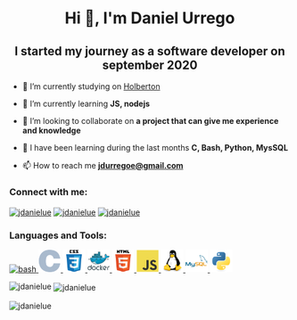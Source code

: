<h1 align="center">Hi 👋, I'm Daniel Urrego</h1>
<h2 align="center">I started my journey as a software developer on september 2020 </h2>

- 🔭 I’m currently studying on [Holberton](https://www.holbertonschool.com/)

- 🌱 I’m currently learning **JS, nodejs**

- 👯 I’m looking to collaborate on **a project that can give me experience and knowledge**

- 💬 I have been learning during the last months **C, Bash, Python, MysSQL**

- 📫 How to reach me **jdurregoe@gmail.com**

<h3 align="left">Connect with me:</h3>
<p align="left">
<a href="https://twitter.com/jdanielue" target="blank"><img align="center" src="https://www.google.com/url?sa=i&url=https%3A%2F%2Fwww.shareicon.net%2Flogo-twitter-bird-twitter-logo-887584&psig=AOvVaw2KqEC744PQPn827ObYpy5X&ust=1619393079711000&source=images&cd=vfe&ved=0CAIQjRxqFwoTCKizh72DmPACFQAAAAAdAAAAABAI" alt="jdanielue" height="30" width="40" /></a>
<a href="https://linkedin.com/in/jdanielue" target="blank"><img align="center" src="https://raw.githubusercontent.com/rahuldkjain/github-profile-readme-generator/neutral-icons/src/images/icons/Social/linked-in-alt.svg" alt="jdanielue" height="30" width="40" /></a>
<a href="https://instagram.com/jdanielue" target="blank"><img align="center" src="https://raw.githubusercontent.com/rahuldkjain/github-profile-readme-generator/neutral-icons/src/images/icons/Social/instagram.svg" alt="jdanielue" height="30" width="40" /></a>
</p>

<h3 align="left">Languages and Tools:</h3>
<p align="left"> <a href="https://www.gnu.org/software/bash/" target="_blank"> <img src="https://www.vectorlogo.zone/logos/gnu_bash/gnu_bash-icon.svg" alt="bash" width="40" height="40"/> </a> <a href="https://www.cprogramming.com/" target="_blank"> <img src="https://raw.githubusercontent.com/devicons/devicon/master/icons/c/c-original.svg" alt="c" width="40" height="40"/> </a> <a href="https://www.w3schools.com/css/" target="_blank"> <img src="https://raw.githubusercontent.com/devicons/devicon/master/icons/css3/css3-original-wordmark.svg" alt="css3" width="40" height="40"/> </a> <a href="https://www.docker.com/" target="_blank"> <img src="https://raw.githubusercontent.com/devicons/devicon/master/icons/docker/docker-original-wordmark.svg" alt="docker" width="40" height="40"/> </a> <a href="https://www.w3.org/html/" target="_blank"> <img src="https://raw.githubusercontent.com/devicons/devicon/master/icons/html5/html5-original-wordmark.svg" alt="html5" width="40" height="40"/> </a> <a href="https://developer.mozilla.org/en-US/docs/Web/JavaScript" target="_blank"> <img src="https://raw.githubusercontent.com/devicons/devicon/master/icons/javascript/javascript-original.svg" alt="javascript" width="40" height="40"/> </a> <a href="https://www.linux.org/" target="_blank"> <img src="https://raw.githubusercontent.com/devicons/devicon/master/icons/linux/linux-original.svg" alt="linux" width="40" height="40"/> </a> <a href="https://www.mysql.com/" target="_blank"> <img src="https://raw.githubusercontent.com/devicons/devicon/master/icons/mysql/mysql-original-wordmark.svg" alt="mysql" width="40" height="40"/> </a> <a href="https://www.python.org" target="_blank"> <img src="https://raw.githubusercontent.com/devicons/devicon/master/icons/python/python-original.svg" alt="python" width="40" height="40"/> </a> </p>

<p><img align="left" src="https://github-readme-stats.vercel.app/api/top-langs?username=jdanielue&show_icons=true&locale=en&layout=compact" alt="jdanielue" /></p>

<p>&nbsp;<img align="center" src="https://github-readme-stats.vercel.app/api?username=jdanielue&show_icons=true&locale=en" alt="jdanielue" /></p>

<p><img align="center" src="https://github-readme-streak-stats.herokuapp.com/?user=jdanielue&" alt="jdanielue" /></p>
